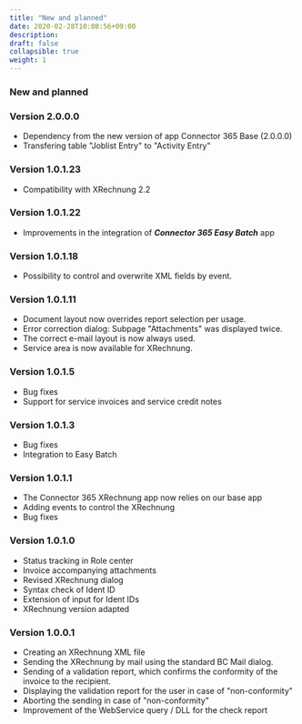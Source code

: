 ```yaml
---
title: "New and planned"
date: 2020-02-28T10:08:56+09:00
description: 
draft: false
collapsible: true
weight: 1
---
```


### New and planned

### Version 2.0.0.0
- Dependency from the new version of app Connector 365 Base (2.0.0.0)
- Transfering table "Joblist Entry" to "Activity Entry"

### Version 1.0.1.23
- Compatibility with XRechnung 2.2

### Version 1.0.1.22
- Improvements in the integration of ***Connector 365 Easy Batch*** app

### Version 1.0.1.18
- Possibility to control and overwrite XML fields by event.

### Version 1.0.1.11
- Document layout now overrides report selection per usage. 
- Error correction dialog: Subpage "Attachments" was displayed twice. 
- The correct e-mail layout is now always used.
- Service area is now available for XRechnung.

### Version 1.0.1.5
- Bug fixes
- Support for service invoices and service credit notes

### Version 1.0.1.3
- Bug fixes
- Integration to Easy Batch

### Version 1.0.1.1
- The Connector 365 XRechnung app now relies on our base app
- Adding events to control the XRechnung
- Bug fixes

### Version 1.0.1.0
- Status tracking in Role center
- Invoice accompanying attachments
- Revised XRechnung dialog
- Syntax check of Ident ID
- Extension of input for Ident IDs
- XRechnung version adapted

### Version 1.0.0.1
- Creating an XRechnung XML file
- Sending the XRechnung by mail using the standard BC Mail dialog.
- Sending of a validation report, which confirms the conformity of the invoice to the recipient.
- Displaying the validation report for the user in case of "non-conformity"
- Aborting the sending in case of "non-conformity"
- Improvement of the WebService query / DLL for the check report